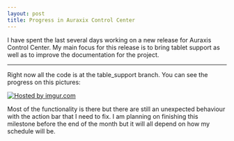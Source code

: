 ```yaml
---
layout: post
title: Progress in Auraxix Control Center
---
```


I have spent the last several days working on a new release for Auraxis Control Center. My main focus for this release is to bring tablet support as well as to improve the documentation for the project.

-----

Right now all the code is at the table_support branch. You can see the progress on this pictures: 

<a href="http://imgur.com/CtkaqlK"><img src="http://i.imgur.com/CtkaqlK.png" title="Hosted by imgur.com"/></a>

Most of the functionality is there but there are still an unexpected behaviour with the action bar that I need to fix. I am planning on finishing this milestone before the end of the month but it will all depend on how my schedule will be. 